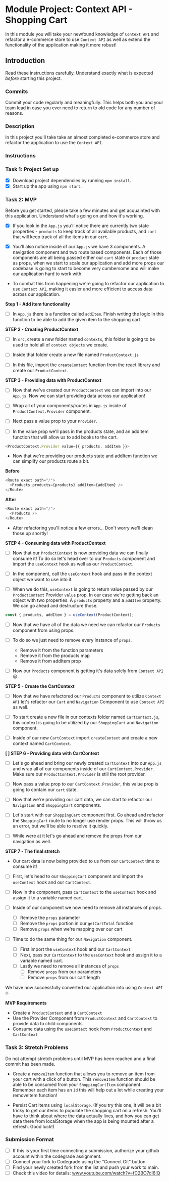 # Module Project: Context API - Shopping Cart

In this module you will take your newfound knowledge of `Context API` and refactor a e-commerce store to use `Context API` as well as extend the functionality of the application making it more robust!

## Introduction

Read these instructions carefully. Understand exactly what is expected _before_ starting this project.

### Commits

Commit your code regularly and meaningfully. This helps both you and your team lead in case you ever need to return to old code for any number of reasons.

### Description

In this project you'll take take an almost completed e-commerce store and refactor the application to use the `Context API`.

### Instructions

### Task 1: Project Set up

- [x] Download project dependencies by running `npm install`.
- [x] Start up the app using `npm start`.

### Task 2: MVP

Before you get started, please take a few minutes and get acquainted with this application. Understand what's going on and how it's working.

- [x] If you look in the `App.js` you'll notice there are currently two state properties - `products` to keep track of all available products, and `cart` that will keep track of all the items in our `cart`.

- [x] You'll also notice inside of our `App.js` we have 3 components. A navigation component and two route based components. Each of those components are all being passed either our `cart` state or `product` state as props, when we start to scale our application and add more props our codebase is going to start to become very cumbersome and will make our application hard to work with.

- To combat this from happening we're going to refactor our application to use `Context API`, making it easier and more efficient to access data across our application.

**Step 1 - Add item functionality**

- [ ] In `App.js` there is a function called `addItem`. Finish writing the logic in this function to be able to add the given item to the shopping cart

**STEP 2 - Creating ProductContext**

- [ ] In `src`, create a new folder named `contexts`, this folder is going to be used to hold all of `context objects` we create.

- [ ] Inside that folder create a new file named `ProductContext.js`

- [ ] In this file, import the `createContext` function from the react library and create our `ProductContext`.

**STEP 3 - Providing data with ProductContext**

- [ ] Now that we've created our `ProductContext` we can import into our `App.js`. Now we can start providing data across our application!

- [ ] Wrap all of your components/routes in `App.js` inside of `ProductContext.Provider` component.

- [ ] Next pass a value prop to your `Provider`.

- [ ] In the value prop we'll pass in the products state, and an addItem function that will allow us to add books to the cart.

```js
<ProductContext.Provider value={{ products, addItem }}>
```

- Now that we're providing our products state and addItem function we can simplify our products route a bit.

**Before**

```js
<Route exact path="/">
  <Products products={products} addItem={addItem} />
</Route>
```

**After**

```js
<Route exact path="/">
  <Products />
</Route>
```

- After refactoring you'll notice a few errors... Don't worry we'll clean those up shortly!

**STEP 4 - Consuming data with ProductContext**

- [ ] Now that our `ProductContext` is now providing data we can finally consume it! To do so let's head over to our `Products` component and import the `useContext` hook as well as our `ProductContext`.

- [ ] In the component, call the `useContext` hook and pass in the context object we want to use into it.

- [ ] When we do this, `useContext` is going to return value passed by our `ProductContext` Provider `value` prop. In our case we're getting back an object with two properties. A `products` property and a `addItem` property. We can go ahead and destructure those.

```js
const { products, addItem } = useContext(ProductContext);
```

- [ ] Now that we have all of the data we need we can refactor our `Products` component from using props.

- [ ] To do so we just need to remove every instance of `props`.

  - Remove it from the function parameters
  - Remove it from the products map
  - Remove it from addItem prop

- [ ] Now our `Products` component is getting it's data solely from `Context API` 😃.

**STEP 5 - Create the CartContext**

- [ ] Now that we have refactored our `Products` component to utilize `Context API` let's refactor our `Cart` and `Navigation` Component to use `Context API` as well.

- [ ] To start create a new file in our contexts folder named `CartContext.js`, this context is going to be utilized by our `ShoppingCart` and `Navigation` component.

- [ ] Inside of our new `CartContext` import `createContext` and create a new context named `CartContext`.

**[ ] STEP 6 - Providing data with CartContext**

- [ ] Let's go ahead and bring our newly created `CartContext` into our `App.js` and wrap all of our components inside of our `CartContext.Provider`. Make sure our `ProductContext.Provider` is still the root provider.

- [ ] Now pass a value prop to our `CartContext.Provider`, this value prop is going to contain our `cart` state.

- [ ] Now that we're providing our cart data, we can start to refactor our `Navigation` and `ShoppingCart` components.

- [ ] Let's start with our `ShoppingCart` component first. Go ahead and refactor the `ShoppingCart` route to no longer use render props. This will throw us an error, but we'll be able to resolve it quickly.

- [ ] While were at it let's go ahead and remove the props from our navigation as well.

**STEP 7 - The final stretch**

- Our cart data is now being provided to us from our `CartContext` time to consume it!

- [ ] First, let's head to our `ShoppingCart` component and import the `useContext` hook and our `CartContext`.

- [ ] Now in the component, pass `CartContext` to the `useContext` hook and assign it to a variable named cart.

- [ ] Inside of our component we now need to remove all instances of props.

  - [ ] Remove the `props` parameter
  - [ ] Remove the `props` portion in our `getCartTotal` function
  - [ ] Remove `props` when we're mapping over our cart

- [ ] Time to do the same thing for our `Navigation` component.
  - [ ] First import the `useContext` hook and our `CartContext`
  - [ ] Next, pass our `CartContext` to the `useContext` hook and assign it to a variable named cart.
  - [ ] Lastly we need to remove all instances of `props`
    - [ ] Remove `props` from our parameters
    - [ ] Remove `props` from our cart length

We have now successfully converted our application into using `Context API` 🔥

**MVP Requirements**

- Create a `ProductContext` and a `CartContext`
- Use the Provider Component from `ProductContext` and `CartContext` to provide data to child components
- Consume data using the `useContext` hook from `ProductContext` and `CartContext`

### Task 3: Stretch Problems

Do not attempt stretch problems until MVP has been reached and a final commit has been made.

- Create a `removeItem` function that allows you to remove an item from your cart with a click of a button. This `removeItem` function should be able to be consumed from your `ShoppingCartItem` component.
  Remember each item has an `id` this will help out a lot while creating your removeItem function!

- Persist Cart Items using `localStorage`. (If you try this one, it will be a bit tricky to get our items to populate the shopping cart on a refresh. You'll have to think about where the data actually lives, and how you can get data there from localStorage when the app is being mounted after a refresh. Good luck!)

### Submission Format

- [ ] If this is your first time connecting a submission, authorize your github account within the codegrade assignment.
- [ ] Connect your fork to Codegrade using the "Connect Git" button.
- [ ] Find your newly created fork from the list and push your work to main.
- [ ] Check this video for details: www.youtube.com/watch?v=fC2BO7dI6IQ
